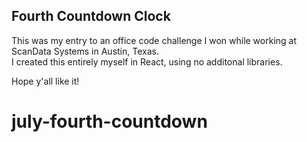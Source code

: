 ## Fourth Countdown Clock
This was my entry to an office code challenge I won while working at ScanData Systems in Austin, Texas.<br />
I created this entirely myself in React, using no additonal libraries.

Hope y'all like it!
##
# july-fourth-countdown
